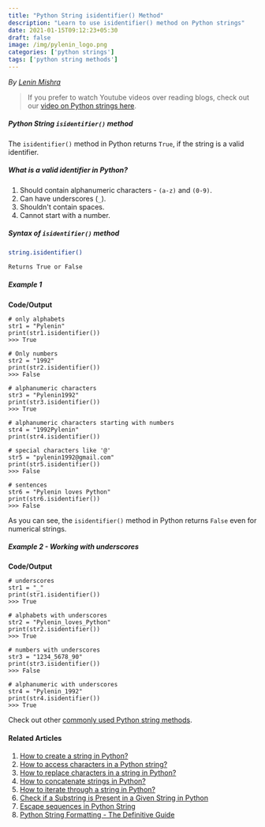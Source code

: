 ```yaml
---
title: "Python String isidentifier() Method"
description: "Learn to use isidentifier() method on Python strings"
date: 2021-01-15T09:12:23+05:30
draft: false
image: /img/pylenin_logo.png
categories: ['python strings']
tags: ['python string methods']
---
```

<div class="sharethis-inline-follow-buttons"></div>

*By [Lenin Mishra](https://www.pylenin.com/authors/#lenin-mishra)*

> If you prefer to watch Youtube videos over reading blogs, check out our [video on Python strings here](https://youtu.be/MXdNMo_f95I). 

##### Python String `isidentifier()` method

The `isidentifier()` method in Python returns `True`, if the string is a valid identifier.

##### What is a valid identifier in Python?

1. Should contain alphanumeric characters - `(a-z)` and `(0-9)`.
2. Can have underscores (`_`).
3. Shouldn't contain spaces.
4. Cannot start with a number.

##### Syntax of `isidentifier()` method

```bash
string.isidentifier()

Returns True or False
```

##### Example 1

**Code/Output**

```python3
# only alphabets
str1 = "Pylenin"
print(str1.isidentifier())
>>> True

# Only numbers
str2 = "1992"
print(str2.isidentifier())
>>> False

# alphanumeric characters
str3 = "Pylenin1992"
print(str3.isidentifier())
>>> True

# alphanumeric characters starting with numbers
str4 = "1992Pylenin"
print(str4.isidentifier())

# special characters like '@'
str5 = "pylenin1992@gmail.com"
print(str5.isidentifier())
>>> False

# sentences
str6 = "Pylenin loves Python"
print(str6.isidentifier())
>>> False
```

As you can see, the `isidentifier()` method in Python returns `False` even for numerical strings.

##### Example 2 - Working with underscores

**Code/Output**

```python3
# underscores
str1 = "_"
print(str1.isidentifier())
>>> True

# alphabets with underscores
str2 = "Pylenin_loves_Python"
print(str2.isidentifier())
>>> True

# numbers with underscores
str3 = "1234_5678_90"
print(str3.isidentifier())
>>> False

# alphanumeric with underscores
str4 = "Pylenin_1992"
print(str4.isidentifier())
>>> True
```

Check out other [commonly used Python string methods](https://www.pylenin.com/blogs/common-python-string-methods).

#### Related Articles

1. [How to create a string in Python?](https://www.pylenin.com/blogs/create-string-python/)
2. [How to access characters in a Python string?](https://www.pylenin.com/blogs/access-characters-in-string/)
3. [How to replace characters in a string in Python?](https://www.pylenin.com/blogs/replace-string-characters-python/)
4. [How to concatenate strings in Python?](https://www.pylenin.com/blogs/concatenate-strings-in-python/)
5. [How to iterate through a string in Python?](https://www.pylenin.com/blogs/iterating-through-python-string/)
6. [Check if a Substring is Present in a Given String in Python](https://www.pylenin.com/blogs/check-substring-in-a-string-python/)
7. [Escape sequences in Python String](https://www.pylenin.com/blogs/escape-sequences-python-string/)
8. [Python String Formatting - The Definitive Guide](https://www.pylenin.com/blogs/python-string-formatting/)
